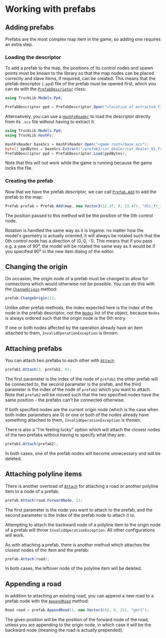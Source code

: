 # Working with prefabs

## Adding prefabs
Prefabs are the most complex map item in the game, so adding one requires an extra step.

### Loading the descriptor
To add a prefab to the map, the positions of its control nodes and spawn points must be known to the library
so that the map nodes can be placed correctly and slave items, if required, can be created. This means that
the prefab descriptor (`.ppd`) file of the prefab must be opened first, which you can do with the
[`PrefabDescriptor`](xref:TruckLib.Models.Ppd.PrefabDescriptor) class:

```cs
using TruckLib.Models.Ppd;

PrefabDescriptor ppd = PrefabDescriptor.Open("<location of extracted files>/prefab2/car_dealer/car_dealer_01_fr.ppd");
```

Alternatively, you can use a [`HashFsReader`](xref:TruckLib.HashFs.HashFsReader) to load the descriptor directly
from its `.scs` file without having to extract it: 

```cs
using TruckLib.Models.Ppd;
using TruckLib.HashFs;

HashFsReader baseScs = HashFsReader.Open("<game root>/base.scs");
byte[] ppdBytes = baseScs.Extract("/prefab2/car_dealer/car_dealer_01_fr.ppd");
PrefabDescriptor ppd = PrefabDescriptor.Load(ppdBytes);
```

Note that this will not work while the game is running because the game locks the file.

### Creating the prefab
Now that we have the prefab descriptor, we can call [`Prefab.Add`](xref:TruckLib.ScsMap.Prefab.Add*)
to add the prefab to the map:

```cs
Prefab prefab = Prefab.Add(map, new Vector3(12.3f, 0, 23.4f), "dlc_fr_14", ppd, Quaternion.Identity);
```

The position passed to this method will be the position of the 0th control node. 

Rotation is handled the same way as it is ingame: no matter how the model's geometry is actually oriented, it will
always be rotated such that the 0th control node has a direction of (0, 0, -1). This means that if you pass e.g.
a yaw of 90°, the model will be rotated the same way as it would be if you specified 90° in the new item dialog
of the editor.

## Changing the origin
On occasion, the origin node of a prefab must be changed to allow for connections which would otherwise not be possible.
You can do this with the [`ChangeOrigin`](xref:TruckLib.ScsMap.Prefab.ChangeOrigin*) method:

```cs
prefab.ChangeOrigin(2);
```

Unlike other prefab methods, the index expected here is the index of the node in the prefab descriptor,
not the [`Nodes`](xref:TruckLib.ScsMap.Prefab.Nodes) list of the object, because `Nodes` is always
ordered such that the origin node is the 0th entry.

If one or both nodes affected by the operation already have an item attached to them, `InvalidOperationException` is thrown.

## Attaching prefabs
You can attach two prefabs to each other with [`Attach`](xref:TruckLib.ScsMap.Prefab.Attach(System.UInt16,TruckLib.ScsMap.Prefab,System.UInt16)):

```cs
prefab1.Attach(3, prefab2, 0);
```

The first parameter is the index of the node of `prefab1` the other prefab will be connected to, the second parameter
is the prefab, and the third parameter is the index of the node of `prefab2` which you want to attach. Note that
`prefab2` will be moved such that the two specified nodes have the same position - the prefabs can't
be connected otherwise. 

If both specified nodes are the current origin node (which is the case when both index parameters are 0) or
one or both of the nodes already have something attached to them, `InvalidOperationException` is thrown.

There is also a "I'm feeling lucky" option which will attach the closest nodes of the two prefabs without having to
specify what they are:

```cs
prefab1.Attach(prefab2);
```

In both cases, one of the prefab nodes will become unnecessary and will be deleted.

## Attaching polyline items
There is another overload of [`Attach`](xref:TruckLib.ScsMap.Prefab.Attach(TruckLib.ScsMap.INode,System.UInt16))
for attaching a road or another polyline item to a node of a prefab:

```cs
prefab.Attach(road.ForwardNode, 1);
```

The first parameter is the node you want to attach to the prefab, and the second parameter is the index of the prefab node
to attach it to.

Attempting to attach the backward node of a polyline item to the origin node of a prefab will throw `InvalidOperationException`.
All other configurations will work.

As with attaching a prefab, there is another method which attaches the closest nodes of the item and the prefab:

```cs
prefab.Attach(road);
```

In both cases, the leftover node of the polyline item will be deleted.

## Appending a road
In addition to attaching an existing road, you can append a new road to a prefab node with the
[`AppendRoad`](xref:TruckLib.ScsMap.Prefab.AppendRoad*) method:

```cs
Road road = prefab.AppendRoad(1, new Vector3(42, 0, 21), "ger1");
```

The given position will be the position of the forward node of the road, unless you are appending to the origin node,
in which case it will be the backward node (meaning the road is actually prepended).
